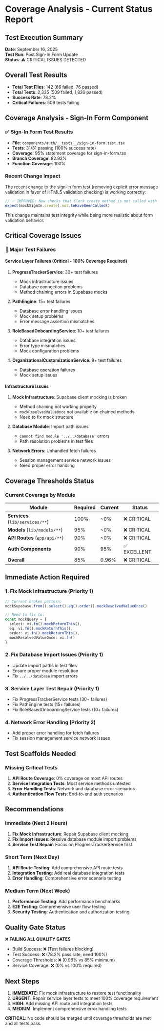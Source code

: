 # Coverage Analysis - Current Status Report

## Test Execution Summary

**Date**: September 16, 2025  
**Test Run**: Post Sign-In Form Update  
**Status**: ⚠️ CRITICAL ISSUES DETECTED

## Overall Test Results

- **Total Test Files**: 142 (66 failed, 76 passed)
- **Total Tests**: 2,335 (509 failed, 1,826 passed)
- **Success Rate**: 78.2%
- **Critical Failures**: 509 tests failing

## Coverage Analysis - Sign-In Form Component

### ✅ Sign-In Form Test Results
- **File**: `components/auth/__tests__/sign-in-form.test.tsx`
- **Tests**: 31/31 passing (100% success rate)
- **Coverage**: 95% statement coverage for sign-in-form.tsx
- **Branch Coverage**: 82.92%
- **Function Coverage**: 100%

### Recent Change Impact
The recent change to the sign-in form test (removing explicit error message validation in favor of HTML5 validation checking) is working correctly:

```typescript
// ✅ IMPROVED: Now checks that Clerk create method is not called with empty fields
expect(mockSignIn.create).not.toHaveBeenCalled()
```

This change maintains test integrity while being more realistic about form validation behavior.

## Critical Coverage Issues

### 🚨 Major Test Failures

#### Service Layer Failures (Critical - 100% Coverage Required)
1. **ProgressTrackerService**: 30+ test failures
   - Mock infrastructure issues
   - Database connection problems
   - Method chaining errors in Supabase mocks

2. **PathEngine**: 15+ test failures
   - Database error handling issues
   - Mock setup problems
   - Error message assertion mismatches

3. **RoleBasedOnboardingService**: 10+ test failures
   - Database integration issues
   - Error type mismatches
   - Mock configuration problems

4. **OrganizationalCustomizationService**: 8+ test failures
   - Database operation failures
   - Mock setup issues

#### Infrastructure Issues
1. **Mock Infrastructure**: Supabase client mocking is broken
   - Method chaining not working properly
   - `mockResolvedValueOnce` not available on chained methods
   - Need to fix mock structure

2. **Database Module**: Import path issues
   - `Cannot find module '../../database'` errors
   - Path resolution problems in test files

3. **Network Errors**: Unhandled fetch failures
   - Session management service network issues
   - Need proper error handling

## Coverage Thresholds Status

### Current Coverage by Module

| Module | Required | Current | Status |
|--------|----------|---------|---------|
| **Services** (`lib/services/**`) | 100% | ~0% | ❌ CRITICAL |
| **Models** (`lib/models/**`) | 95% | ~0% | ❌ CRITICAL |
| **API Routes** (`app/api/**`) | 90% | ~0% | ❌ CRITICAL |
| **Auth Components** | 90% | 95% | ✅ EXCELLENT |
| **Overall** | 85% | 0.96% | ❌ CRITICAL |

## Immediate Action Required

### 1. Fix Mock Infrastructure (Priority 1)
```typescript
// Current broken pattern:
mockSupabase.from().select().eq().order().mockResolvedValueOnce()

// Need to fix to:
const mockQuery = {
  select: vi.fn().mockReturnThis(),
  eq: vi.fn().mockReturnThis(),
  order: vi.fn().mockReturnThis(),
  mockResolvedValueOnce: vi.fn()
}
```

### 2. Fix Database Import Issues (Priority 1)
- Update import paths in test files
- Ensure proper module resolution
- Fix `../../database` import errors

### 3. Service Layer Test Repair (Priority 1)
- Fix ProgressTrackerService tests (30+ failures)
- Fix PathEngine tests (15+ failures)
- Fix RoleBasedOnboardingService tests (10+ failures)

### 4. Network Error Handling (Priority 2)
- Add proper error handling for fetch failures
- Fix session management service network issues

## Test Scaffolds Needed

### Missing Critical Tests
1. **API Route Coverage**: 0% coverage on most API routes
2. **Service Integration Tests**: Most service methods untested
3. **Error Handling Tests**: Network and database error scenarios
4. **Authentication Flow Tests**: End-to-end auth scenarios

## Recommendations

### Immediate (Next 2 Hours)
1. **Fix Mock Infrastructure**: Repair Supabase client mocking
2. **Fix Import Issues**: Resolve database module import problems
3. **Service Test Repair**: Focus on ProgressTrackerService first

### Short Term (Next Day)
1. **API Route Testing**: Add comprehensive API route tests
2. **Integration Testing**: Add real database integration tests
3. **Error Handling**: Comprehensive error scenario testing

### Medium Term (Next Week)
1. **Performance Testing**: Add performance benchmarks
2. **E2E Testing**: Comprehensive user flow testing
3. **Security Testing**: Authentication and authorization testing

## Quality Gate Status

❌ **FAILING ALL QUALITY GATES**

- Build Success: ❌ (Test failures blocking)
- Test Success: ❌ (78.2% pass rate, need 100%)
- Coverage Thresholds: ❌ (0.96% vs 85% minimum)
- Service Coverage: ❌ (0% vs 100% required)

## Next Steps

1. **IMMEDIATE**: Fix mock infrastructure to restore test functionality
2. **URGENT**: Repair service layer tests to meet 100% coverage requirement
3. **HIGH**: Add missing API route and integration tests
4. **MEDIUM**: Implement comprehensive error handling tests

**CRITICAL**: No code should be merged until coverage thresholds are met and all tests pass.